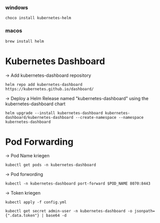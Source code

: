 ### windows

```
choco install kubernetes-helm
```

### macos

```
brew install helm
```

# Kubernetes Dashboard

-> Add kubernetes-dashboard repository

```
helm repo add kubernetes-dashboard https://kubernetes.github.io/dashboard/
```

-> Deploy a Helm Release named "kubernetes-dashboard" using the kubernetes-dashboard chart

```
helm upgrade --install kubernetes-dashboard kubernetes-dashboard/kubernetes-dashboard --create-namespace --namespace kubernetes-dashboard
```

# Pod Forwarding

-> Pod Name kriegen

```
kubectl get pods -n kubernetes-dashboard
```

-> Pod forwording

```
kubectl -n kubernetes-dashboard port-forward $POD_NAME 8070:8443
```

-> Token kriegen

```
kubectl apply -f config.yml
```

```
kubectl get secret admin-user -n kubernetes-dashboard -o jsonpath={".data.token"} | base64 -d
```

